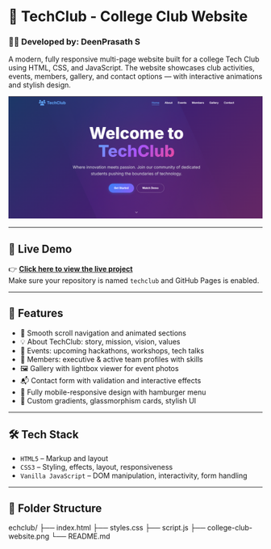 
# 🚀 TechClub - College Club Website
### 🧑‍💻 Developed by: **DeenPrasath S**

A modern, fully responsive multi-page website built for a college Tech Club using HTML, CSS, and JavaScript. The website showcases club activities, events, members, gallery, and contact options — with interactive animations and stylish design.

![Demo Screenshot](college-club-website.png)

---

## 🔗 Live Demo

👉 **[Click here to view the live project](https://Deenprasath.github.io/college-club-website/)**  
Make sure your repository is named `techclub` and GitHub Pages is enabled.

---

## 🌟 Features

- 🎯 Smooth scroll navigation and animated sections
- 💡 About TechClub: story, mission, vision, values
- 📆 Events: upcoming hackathons, workshops, tech talks
- 👥 Members: executive & active team profiles with skills
- 🖼️ Gallery with lightbox viewer for event photos
- 📬 Contact form with validation and interactive effects
- 📱 Fully mobile-responsive design with hamburger menu
- 🎨 Custom gradients, glassmorphism cards, stylish UI

---

## 🛠 Tech Stack

- `HTML5` – Markup and layout
- `CSS3` – Styling, effects, layout, responsiveness
- `Vanilla JavaScript` – DOM manipulation, interactivity, form handling

---

## 📂 Folder Structure
echclub/
├── index.html
├── styles.css
├── script.js
├── college-club-website.png
└── README.md
